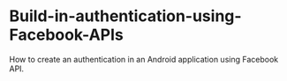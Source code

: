 # Build-in-authentication-using-Facebook-APIs

How to create an authentication in an Android application using Facebook API.
